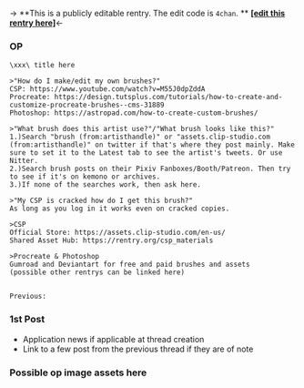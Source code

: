 -> **This is a publicly editable rentry. The edit code is `4chan`. **
[**[edit this rentry here]**](https://rentry.org/gq3wh/edit)<-
### OP
`\xxx\ title here`
```
>"How do I make/edit my own brushes?"
CSP: https://www.youtube.com/watch?v=M55J0dpZddA
Procreate: https://design.tutsplus.com/tutorials/how-to-create-and-customize-procreate-brushes--cms-31889
Photoshop: https://astropad.com/how-to-create-custom-brushes/

>"What brush does this artist use?"/"What brush looks like this?"
1.)Search "brush (from:artisthandle)" or "assets.clip-studio.com (from:artisthandle)" on twitter if that's where they post mainly. Make sure to set it to the Latest tab to see the artist's tweets. Or use Nitter.
2.)Search brush posts on their Pixiv Fanboxes/Booth/Patreon. Then try to see if it's on kemono or archives.
3.)If none of the searches work, then ask here.

>"My CSP is cracked how do I get this brush?"
As long as you log in it works even on cracked copies.

>CSP 
Official Store: https://assets.clip-studio.com/en-us/
Shared Asset Hub: https://rentry.org/csp_materials

>Procreate & Photoshop
Gumroad and Deviantart for free and paid brushes and assets
(possible other rentrys can be linked here)


Previous: 
```

### 1st Post
- Application news if applicable at thread creation
- Link to a few post from the previous thread if they are of note


### Possible op image assets here
